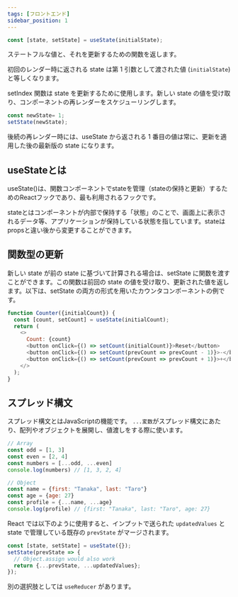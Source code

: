 ```yaml
---
tags: [フロントエンド]
sidebar_position: 1
---
```


```js
const [state, setState] = useState(initialState);
```

ステートフルな値と、それを更新するための関数を返します。

初回のレンダー時に返される state は第 1 引数として渡された値 (`initialState`) と等しくなります。

setIndex 関数は state を更新するために使用します。新しい state の値を受け取り、コンポーネントの再レンダーをスケジューリングします。

```js
const newState= 1;
setState(newState);
```

後続の再レンダー時には、useState から返される 1 番目の値は常に、更新を適用した後の最新版の state になります。

## useStateとは
useState()は、関数コンポーネントでstateを管理（stateの保持と更新）するためのReactフックであり、最も利用されるフックです。

stateとはコンポーネントが内部で保持する「状態」のことで、画面上に表示されるデータ等、アプリケーションが保持している状態を指しています。stateはpropsと違い後から変更することができます。

## 関数型の更新

新しい state が前の state に基づいて計算される場合は、setState に関数を渡すことができます。この関数は前回の state の値を受け取り、更新された値を返します。以下は、setState の両方の形式を用いたカウンタコンポーネントの例です。

```js
function Counter({initialCount}) {
  const [count, setCount] = useState(initialCount);
  return (
    <>
      Count: {count}
      <button onClick={() => setCount(initialCount)}>Reset</button>
      <button onClick={() => setCount(prevCount => prevCount - 1)}>-</button>
      <button onClick={() => setCount(prevCount => prevCount + 1)}>+</button>
    </>
  );
}
```

## スプレッド構文
スプレッド構文とはJavaScriptの機能です。
`...変数`がスプレッド構文にあたり、配列やオブジェクトを展開し、値渡しをする際に使います。

```js
// Array
const odd = [1, 3]
const even = [2, 4]
const numbers = [...odd, ...even]
console.log(numbers) // [1, 3, 2, 4]

// Object
const name = {first: "Tanaka", last: "Taro"}
const age = {age: 27}
const profile = {...name, ...age}
console.log(profile) // {first: "Tanaka", last: "Taro", age: 27}
```

React では以下のように使用すると、インプットで送られた `updatedValues` と state で管理している既存の `prevState` がマージされます。

```js
const [state, setState] = useState({});
setState(prevState => {
  // Object.assign would also work
  return {...prevState, ...updatedValues};
});
```

別の選択肢としては `useReducer` があります。
